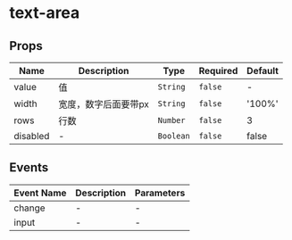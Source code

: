 # text-area

## Props

<!-- @vuese:text-area:props:start -->
|Name|Description|Type|Required|Default|
|---|---|---|---|---|
|value|值|`String`|`false`|-|
|width|宽度，数字后面要带px|`String`|`false`|'100%'|
|rows|行数|`Number`|`false`|3|
|disabled|-|`Boolean`|`false`|false|

<!-- @vuese:text-area:props:end -->


## Events

<!-- @vuese:text-area:events:start -->
|Event Name|Description|Parameters|
|---|---|---|
|change|-|-|
|input|-|-|

<!-- @vuese:text-area:events:end -->


